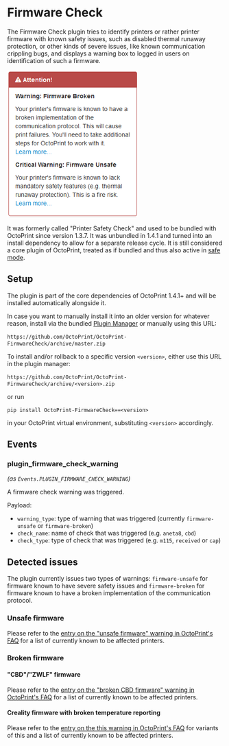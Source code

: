 # Firmware Check

The Firmware Check plugin tries to identify printers or rather printer firmware with known safety issues, such as
disabled thermal runaway protection, or other kinds of severe issues, like known communication crippling bugs, and
displays a warning box to logged in users on identification of such a firmware.

![Screenshot](https://raw.githubusercontent.com/OctoPrint/OctoPrint-FirmwareCheck/master/extras/screenshot.png)

It was formerly called "Printer Safety Check" and used to be bundled with OctoPrint since version
1.3.7. It was unbundled in 1.4.1 and turned into an install dependency to allow for a separate release cycle. It is
still considered a core plugin of OctoPrint, treated as if bundled and thus also active in [safe mode](https://docs.octoprint.org/en/master/features/safemode.html).

## Setup

The plugin is part of the core dependencies of OctoPrint 1.4.1+ and will be installed automatically alongside it.

In case you want to manually install it into an older version for whatever reason, install via the bundled
[Plugin Manager](https://docs.octoprint.org/en/master/bundledplugins/pluginmanager.html)
or manually using this URL:

    https://github.com/OctoPrint/OctoPrint-FirmwareCheck/archive/master.zip

To install and/or rollback to a specific version `<version>`, either use this URL in the plugin manager:

    https://github.com/OctoPrint/OctoPrint-FirmwareCheck/archive/<version>.zip

or run

    pip install OctoPrint-FirmwareCheck==<version>

in your OctoPrint virtual environment, substituting `<version>` accordingly.

## Events

### plugin_firmware_check_warning

*(as `Events.PLUGIN_FIRMWARE_CHECK_WARNING`)*

A firmware check warning was triggered.

Payload:
  * `warning_type`: type of warning that was triggered (currently `firmware-unsafe` or `firmware-broken`)
  * `check_name`: name of check that was triggered (e.g. `aneta8`, `cbd`)
  * `check_type`: type of check that was triggered (e.g. `m115`, `received` or `cap`)

## Detected issues

The plugin currently issues two types of warnings: `firmware-unsafe` for firmware known to have severe safety issues
and `firmware-broken` for firmware known to have a broken implementation of the communication protocol.

### Unsafe firmware

Please refer to the [entry on the "unsafe firmware" warning in OctoPrint's FAQ](https://faq.octoprint.org/warning-firmware-unsafe)
for a list of currently known to be affected printers.

### Broken firmware

#### "CBD"/"ZWLF" firmware

Please refer to the [entry on the "broken CBD firmware" warning in OctoPrint's FAQ](https://faq.octoprint.org/warning-firmware-broken-cbd)
for a list of currently known to be affected printers.

#### Creality firmware with broken temperature reporting

Please refer to the [entry on the this warning in OctoPrint's FAQ](https://faq.octoprint.org/warning-firmware-broken-creality-temp)
for variants of this and a list of currently known to be affected printers.

